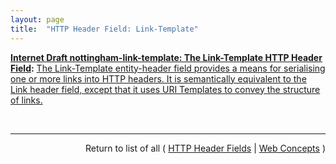 ```yaml
---
layout: page
title:  "HTTP Header Field: Link-Template"
---
```


**[Internet Draft nottingham-link-template: The Link-Template HTTP Header Field](/specs/IETF/I-D/nottingham-link-template "This specification defines the Link-Template HTTP header field, providing a means for describing the structure of a link between two resources, so that new links can be generated."):** [The Link-Template entity-header field provides a means for serialising one or more links into HTTP headers. It is semantically equivalent to the Link header field, except that it uses URI Templates to convey the structure of links.](http://tools.ietf.org/html/draft-nottingham-link-template#section-4 "Read documentation for HTTP Header Field &#34;Link-Template&#34;")

<br/>
<hr/>

<p style="text-align: right">Return to list of all ( <a href="../http-headers">HTTP Header Fields</a> | <a href="../">Web Concepts</a> )</p>